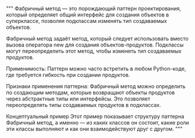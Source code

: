 """
Фабричный метод — это порождающий паттерн проектирования,
который определяет общий интерфейс для создания объектов в суперклассе,
позволяя подклассам изменять тип создаваемых объектов.

Фабричный метод задаёт метод,
который следует использовать вместо вызова оператора new для создания
объектов-продуктов.
Подклассы могут переопределить этот метод, чтобы изменять тип создаваемых
продуктов.

Применимость: Паттерн можно часто встретить в любом Python-коде,
где требуется гибкость при создании продуктов.

Признаки применения паттерна: Фабричный метод можно определить по создающим
методам, которые возвращают объекты продуктов через
абстрактные типы или интерфейсы.
Это позволяет переопределять типы создаваемых продуктов в подклассах.

Концептуальный пример
Этот пример показывает структуру паттерна Фабричный метод,
а именно — из каких классов он состоит,
какие роли эти классы выполняют и как они взаимодействуют друг с другом.
"""